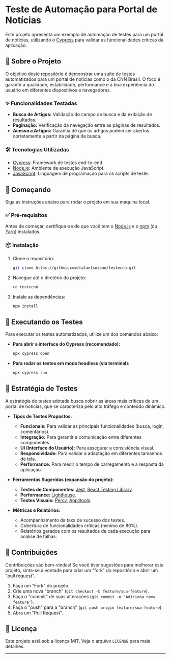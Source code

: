 

# Teste de Automação para Portal de Notícias

Este projeto apresenta um exemplo de automação de testes para um portal de notícias, utilizando o [Cypress](https://www.cypress.io/) para validar as funcionalidades críticas da aplicação.

## 🚀 Sobre o Projeto

O objetivo deste repositório é demonstrar uma suíte de testes automatizados para um portal de notícias como o da CNN Brasil. O foco é garantir a qualidade, estabilidade, performance e a boa experiência do usuário em diferentes dispositivos e navegadores.

### ✨ Funcionalidades Testadas

  * **Busca de Artigos:** Validação do campo de busca e da exibição de resultados.
  * **Paginação:** Verificação da navegação entre as páginas de resultados.
  * **Acesso a Artigos:** Garantia de que os artigos podem ser abertos corretamente a partir da página de busca.

### 🛠️ Tecnologias Utilizadas

  * [Cypress](https://www.cypress.io/): Framework de testes end-to-end.
  * [Node.js](https://nodejs.org/en/): Ambiente de execução JavaScript.
  * [JavaScript](https://developer.mozilla.org/pt-BR/docs/Web/JavaScript): Linguagem de programação para os scripts de teste.

## 🏁 Começando

Siga as instruções abaixo para rodar o projeto em sua máquina local.

### ✅ Pré-requisitos

Antes de começar, certifique-se de que você tem o [Node.js](https://nodejs.org/en/) e o [npm](https://www.npmjs.com/) (ou [Yarn](https://yarnpkg.com/)) instalados.

### 📦 Instalação

1.  Clone o repositório:
    ```sh
    git clone https://github.com/rafaelsuzano/testecnn.git
    ```
2.  Navegue até o diretório do projeto:
    ```sh
    cd testecnn
    ```
3.  Instale as dependências:
    ```sh
    npm install
    ```

## 🧪 Executando os Testes

Para executar os testes automatizados, utilize um dos comandos abaixo:

  * **Para abrir a interface do Cypress (recomendado):**
    ```sh
    npx cypress open
    ```
  * **Para rodar os testes em modo headless (via terminal):**
    ```sh
    npx cypress run
    ```

## 🎯 Estratégia de Testes

A estratégia de testes adotada busca cobrir as áreas mais críticas de um portal de notícias, que se caracteriza pelo alto tráfego e conteúdo dinâmico.

  * **Tipos de Testes Propostos:**

      * **Funcionais:** Para validar as principais funcionalidades (busca, login, comentários).
      * **Integração:** Para garantir a comunicação entre diferentes componentes.
      * **UI (Interface do Usuário):** Para assegurar a consistência visual.
      * **Responsividade:** Para validar a adaptação em diferentes tamanhos de tela.
      * **Performance:** Para medir o tempo de carregamento e a resposta da aplicação.

  * **Ferramentas Sugeridas (expansão do projeto):**

      * **Testes de Componentes:** [Jest](https://jestjs.io/), [React Testing Library](https://testing-library.com/docs/react-testing-library/intro/).
      * **Performance:** [Lighthouse](https://developers.google.com/web/tools/lighthouse).
      * **Testes Visuais:** [Percy](https://percy.io/), [Applitools](https://applitools.com/).

  * **Métricas e Relatórios:**

      * Acompanhamento da taxa de sucesso dos testes.
      * Cobertura de funcionalidades críticas (mínimo de 80%).
      * Relatórios gerados com os resultados de cada execução para análise de falhas.

## 🤝 Contribuições

Contribuições são bem-vindas\! Se você tiver sugestões para melhorar este projeto, sinta-se à vontade para criar um "fork" do repositório e abrir um "pull request".

1.  Faça um "Fork" do projeto.
2.  Crie uma nova "branch" (`git checkout -b feature/sua-feature`).
3.  Faça o "commit" de suas alterações (`git commit -m 'Adiciona nova feature'`).
4.  Faça o "push" para a "branch" (`git push origin feature/sua-feature`).
5.  Abra um "Pull Request".

## 📄 Licença

Este projeto está sob a licença MIT. Veja o arquivo `LICENSE` para mais detalhes.

-----
